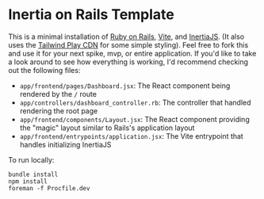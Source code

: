 # Inertia on Rails Template

This is a minimal installation of [Ruby on Rails](https://github.com/rails/rails), [Vite](https://github.com/vitejs/vite), and [InertiaJS](https://github.com/inertiajs/inertia-rails). (It also uses the [Tailwind Play CDN](https://github.com/tailwindlabs/tailwindcss) for some simple styling).
Feel free to fork this and use it for your next spike, mvp, or entire application. If you'd like to take a look around to see how everything is working, I'd recommend checking out the following files:


- `app/frontend/pages/Dashboard.jsx`: The React component being rendered by the `/` route
- `app/controllers/dashboard_controller.rb`: The controller that handled rendering the root page
- `app/frontend/components/Layout.jsx`: The React component providing the "magic" layout similar to Rails's application layout
- `app/frontend/entrypoints/application.jsx`: The Vite entrypoint that handles initializing InertiaJS



To run locally:

```
bundle install
npm install
foreman -f Procfile.dev
```

